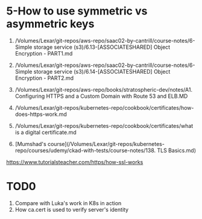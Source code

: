 <h1>5-How to use symmetric vs asymmetric keys</h1>

1. /Volumes/Lexar/git-repos/aws-repo/saac02-by-cantrill/course-notes/6-Simple storage service (s3)/6.13-[ASSOCIATESHARED] Object Encryption - PART1.md
2. /Volumes/Lexar/git-repos/aws-repo/saac02-by-cantrill/course-notes/6-Simple storage service (s3)/6.14-[ASSOCIATESHARED] Object Encryption - PART2.md
3. /Volumes/Lexar/git-repos/aws-repo/books/stratospheric-dev/notes/A1. Configuring HTTPS and a Custom Domain with Route 53 and ELB.MD

4. /Volumes/Lexar/git-repos/kubernetes-repo/cookbook/certificates/how-does-https-work.md
5. /Volumes/Lexar/git-repos/kubernetes-repo/cookbook/certificates/what is a digital certificate.md

6. [Mumshad's course](/Volumes/Lexar/git-repos/kubernetes-repo/courses/udemy/ckad-with-tests/course-notes/138. TLS Basics.md)

https://www.tutorialsteacher.com/https/how-ssl-works

# TOD0

1. Compare with Luka's work in K8s in action
2. How ca.cert is used to verify server's identity